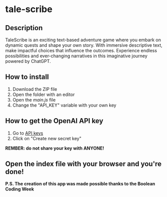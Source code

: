 # tale-scribe

<h2>Description</h2>
TaleScribe is an exciting text-based adventure game where you embark on dynamic quests and shape your own story. With immersive descriptive text, make impactful choices that influence the outcomes. Experience endless possibilities and ever-changing narratives in this imaginative journey powered by ChatGPT.

<h2>How to install</h2>
<div>
    <ol>
        <li>Download the ZIP file</li>
        <li>Open the folder with an editor</li>
        <li>Open the <em>main.js</em> file</li>
        <li>Change the "API_KEY" variable with your own key</li>
    </ol>
</div>

<h2>How to get the OpenAI API key</h2>
<div>
    <ol>
        <li>
            Go to <a href="https://platform.openai.com/account/api-keys" target="_blank">API keys</a>
        </li>
        <li>Click on "Create new secret key"</li>
    </ol>
    <strong>REMBER: do not share your key with ANYONE!</strong>
</div>

<h2>Open the index file with your browser and you're done!</h2>
<strong>P.S. The creation of this app was made possible thanks to the Boolean Coding Week</strong>
